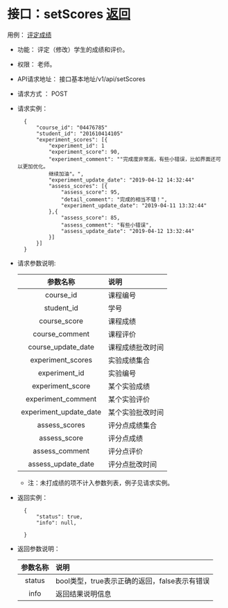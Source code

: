 # 接口：setScores  [返回](../../README.md)
用例： [评定成绩](../用例/评定成绩.md)

- 功能：
    评定（修改）学生的成绩和评价。
    
- 权限：
    老师。    
    
- API请求地址： 
    接口基本地址/v1/api/setScores

- 请求方式 ：
    POST

- 请求实例：

        {
            "course_id": "04476785"
            "student_id": "201610414105"
            "experiment_scores": [{
                "experiment_id": 1
                "experiment_score": 90,
                "experiment_comment": ""完成度非常高，有些小错误，比如界面还可以更加优化。
                继续加油"。",
                "experiment_update_date": "2019-04-12 14:32:44"
                "assess_scores": [{
                    "assess_score": 95,
                    "detail_comment": "完成的相当不错！",
                    "experiment_update_date": "2019-04-11 13:32:44"
                },{
                    "assess_score": 85,
                    "assess_comment": "有些小错误",
                    "assess_update_date": "2019-04-12 13:32:44"
                }]
            }]
        }    
    
        
- 请求参数说明:        

  |参数名称|说明|
  |:---------:|:--------------------------------------------------------|      
  |course_id|课程编号|
  |student_id|学号|
  |course_score|课程成绩|
  |course_comment|课程评价|
  |course_update_date|课程成绩批改时间|
  |experiment_scores|实验成绩集合|
  |experiment_id|实验编号|
  |experiment_score|某个实验成绩|
  |experiment_comment|某个实验评价|
  |experiment_update_date|某个实验批改时间|
  |assess_scores|评分点成绩集合|
  |assess_score|评分点成绩|
  |assess_comment|评分点评价|  
  |assess_update_date|评分点批改时间|
  * 注：未打成绩的项不计入参数列表，例子见请求实例。
- 返回实例：

        {         
            "status": true,
            "info": null,    

        }
 
- 返回参数说明： 
 
  |参数名称|说明|
  |:---------:|:--------------------------------------------------------|      
  |status|bool类型，true表示正确的返回，false表示有错误|
  |info|返回结果说明信息|

